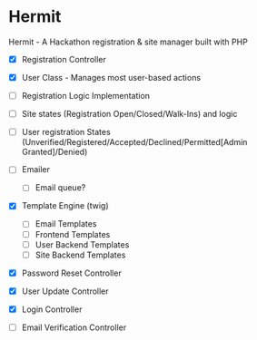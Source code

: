 # Hermit
Hermit - A Hackathon registration &amp; site manager built with PHP

- [x] Registration Controller
- [x] User Class - Manages most user-based actions
- [ ] Registration Logic Implementation
- [ ] Site states (Registration Open/Closed/Walk-Ins) and logic
- [ ] User registration States (Unverified/Registered/Accepted/Declined/Permitted[Admin Granted]/Denied)
- [ ] Emailer
    - [ ] Email queue?
- [x] Template Engine (twig)
    - [ ] Email Templates
    - [ ] Frontend Templates
    - [ ] User Backend Templates
    - [ ] Site Backend Templates
- [x] Password Reset Controller
- [x] User Update Controller
- [x] Login Controller
- [ ] Email Verification Controller
    